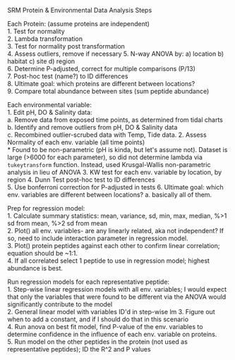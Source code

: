 SRM Protein & Environmental Data Analysis Steps  

Each Protein:  (assume proteins are independent)  
    1. Test for normality  
    2. Lambda transformation  
    3. Test for normality post transformation  
    4. Assess outliers, remove if necessary
    5. N-way ANOVA by: a) location b) habitat c) site d) region  
    6. Determine P-adjusted, correct for multiple comparisons (P/13)  
    7. Post-hoc test (name?) to ID differences  
    8. Ultimate goal: which proteins are different between locations?  
    9. Compare total abundance between sites (sum peptide abundance)  

Each environmental variable:  
    1. Edit pH, DO & Salinity data:  
      a. Remove data from exposed time points, as determined from tidal charts  
      b. Identify and remove outliers from pH, DO & Salinity data  
      c. Recombined outlier-scrubed data with Temp, Tide data. 
    2. Assess Normality of each env. variable (all time points)  
      * Found to be non-parametric (pH is kinda, but let's assume not). Dataset is large (>6000 for each parameter), so did not determine lambda via `tukeytransform` function. Instead, used Krusgal-Wallis non-parametric analysis in lieu of ANOVA
    3. KW test for each env. variable by location, by region
    4. Dunn Test post-hoc test to ID differences  
    5. Use bonferroni correction for P-adjusted in tests
    6. Ultimate goal: which env. variables are different between locations? 
      a. basically all of them.

Prep for regression model:  
    1. Calculate summary statistics: mean, variance, sd, min, max, median, %>1 sd from mean, %>2 sd from mean    
    2. Plot() all env. variables- are any linearly related, aka not independent? If so, need to include interaction parameter in regression model.  
    3. Plot() protein peptides against each other to confirm linear correlation; equation should be ~1:1.  
    4. If all correlated select 1 peptide to use in regression model; highest abundance is best.  

Run regression models for each representative peptide:  
    1. Step-wise linear regression models with all env. variables; I would expect that only the variables that were found to be different via the ANOVA would significantly contribute to the model  
    2. General linear model  with variables ID'd in step-wise lm
    3. Figure out when to add a constant, and if I should do that in this scenario  
    4. Run anova on best fit model, find P-value of the env. variables to determine confidence in the influence of each env. variable on proteins.  
    5. Run model on the other peptides in the protein (not used as representative peptides); ID the R^2 and P values  
     